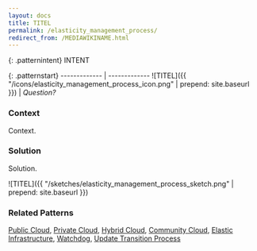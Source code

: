 ```yaml
---
layout: docs
title: TITEL
permalink: /elasticity_management_process/
redirect_from: /MEDIAWIKINAME.html
---
```


{: .patternintent}
INTENT

{: .patternstart}
------------- | -------------
![TITEL]({{ "/icons/elasticity_management_process_icon.png" | prepend: site.baseurl }})  | *Question?*

### Context

Context.

### Solution

Solution.
 
![TITEL]({{ "/sketches/elasticity_management_process_sketch.png" | prepend: site.baseurl }})

### Related Patterns
[Public Cloud](/public_cloud/), [Private Cloud](/private_cloud/), [Hybrid Cloud](/hybrid_cloud/), [Community Cloud](/community_cloud/), [Elastic Infrastructure](/elastic_infrastructure/), [Watchdog](/watchdog/), [Update Transition Process](/update_transition_process/)